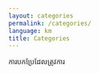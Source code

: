 ```yaml
---
layout: categories
permalink: /categories/
language: km
title: Categories
---
```

ការបកប្រែដែលត្រូវការ